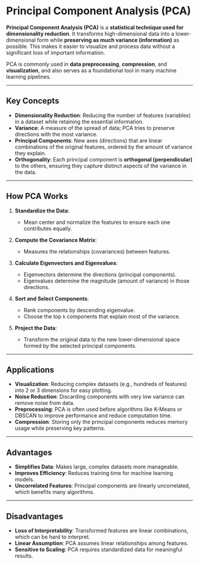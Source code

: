 # Principal Component Analysis (PCA)

**Principal Component Analysis (PCA)** is a **statistical technique used for dimensionality reduction**. It transforms high-dimensional data into a lower-dimensional form while **preserving as much variance (information)** as possible. This makes it easier to visualize and process data without a significant loss of important information.

PCA is commonly used in **data preprocessing**, **compression**, and **visualization**, and also serves as a foundational tool in many machine learning pipelines.

---

## Key Concepts

- **Dimensionality Reduction**: Reducing the number of features (variables) in a dataset while retaining the essential information.
- **Variance**: A measure of the spread of data; PCA tries to preserve directions with the most variance.
- **Principal Components**: New axes (directions) that are linear combinations of the original features, ordered by the amount of variance they explain.
- **Orthogonality**: Each principal component is **orthogonal (perpendicular)** to the others, ensuring they capture distinct aspects of the variance in the data.

---

## How PCA Works

1. **Standardize the Data**:
   - Mean center and normalize the features to ensure each one contributes equally.

2. **Compute the Covariance Matrix**:
   - Measures the relationships (covariances) between features.

3. **Calculate Eigenvectors and Eigenvalues**:
   - Eigenvectors determine the directions (principal components).
   - Eigenvalues determine the magnitude (amount of variance) in those directions.

4. **Sort and Select Components**:
   - Rank components by descending eigenvalue.
   - Choose the top `k` components that explain most of the variance.

5. **Project the Data**:
   - Transform the original data to the new lower-dimensional space formed by the selected principal components.

---

## Applications

- **Visualization**: Reducing complex datasets (e.g., hundreds of features) into 2 or 3 dimensions for easy plotting.
- **Noise Reduction**: Discarding components with very low variance can remove noise from data.
- **Preprocessing**: PCA is often used before algorithms like K-Means or DBSCAN to improve performance and reduce computation time.
- **Compression**: Storing only the principal components reduces memory usage while preserving key patterns.

---

## Advantages

- **Simplifies Data**: Makes large, complex datasets more manageable.
- **Improves Efficiency**: Reduces training time for machine learning models.
- **Uncorrelated Features**: Principal components are linearly uncorrelated, which benefits many algorithms.

---

## Disadvantages

- **Loss of Interpretability**: Transformed features are linear combinations, which can be hard to interpret.
- **Linear Assumption**: PCA assumes linear relationships among features.
- **Sensitive to Scaling**: PCA requires standardized data for meaningful results.